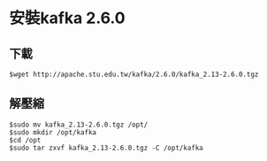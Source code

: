 # 安裝kafka 2.6.0
## 下載
```
$wget http://apache.stu.edu.tw/kafka/2.6.0/kafka_2.13-2.6.0.tgz
```

## 解壓縮
```
$sudo mv kafka_2.13-2.6.0.tgz /opt/
$sudo mkdir /opt/kafka
$cd /opt
$sudo tar zxvf kafka_2.13-2.6.0.tgz -C /opt/kafka
```


